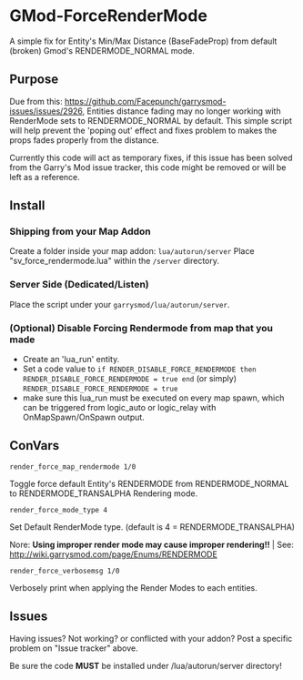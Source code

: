 # GMod-ForceRenderMode
A simple fix for Entity's Min/Max Distance (BaseFadeProp) from default (broken) Gmod's RENDERMODE_NORMAL mode.

## Purpose
Due from this: https://github.com/Facepunch/garrysmod-issues/issues/2926, Entities distance fading may no longer working with RenderMode sets to RENDERMODE_NORMAL by default.
This simple script will help prevent the 'poping out' effect and fixes problem to makes the props fades properly from the distance.

Currently this code will act as temporary fixes, if this issue has been solved from the Garry's Mod issue tracker, this code might be removed or will be left as a reference.

## Install
### Shipping from your Map Addon
Create a folder inside your map addon: `lua/autorun/server` Place "sv_force_rendermode.lua" within the `/server` directory.

### Server Side (Dedicated/Listen)
Place the script under your `garrysmod/lua/autorun/server`.

### (Optional) Disable Forcing Rendermode from map that you made
- Create an 'lua_run' entity. 
- Set a code value to `if RENDER_DISABLE_FORCE_RENDERMODE then RENDER_DISABLE_FORCE_RENDERMODE = true end` (or simply) `RENDER_DISABLE_FORCE_RENDERMODE = true`
- make sure this lua_run must be executed on every map spawn, which can be triggered from logic_auto or logic_relay with OnMapSpawn/OnSpawn output.

## ConVars
`render_force_map_rendermode 1/0` 

Toggle force default Entity's RENDERMODE from RENDERMODE_NORMAL to RENDERMODE_TRANSALPHA Rendering mode.

`render_force_mode_type 4` 

Set Default RenderMode type. (default is 4 = RENDERMODE_TRANSALPHA)

Nore: **Using improper render mode may cause improper rendering!!** | See: http://wiki.garrysmod.com/page/Enums/RENDERMODE

`render_force_verbosemsg 1/0`

Verbosely print when applying the Render Modes to each entities.

## Issues
Having issues? Not working? or conflicted with your addon? Post a specific problem on "Issue tracker" above.

Be sure the code **MUST** be installed under /lua/autorun/server directory!
